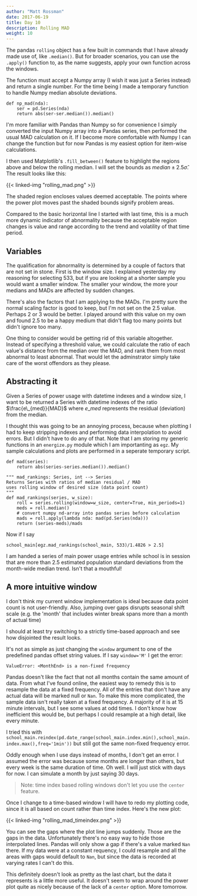 ```yaml
---
author: "Matt Rossman"
date: 2017-06-19
title: Day 10
description: Rolling MAD
weight: 10
---
```


The pandas `rolling` object has a few built in commands that I have already made use of, like `.median()`. But for broader scenarios, you can use the `.apply()` function to, as the name suggests, apply your own function across the windows.

The function must accept a Numpy array (I wish it was just a Series instead) and return a single number. For the time being I made a temporary function to handle Numpy median absolute deviations.

	def np_mad(nda):
	    ser = pd.Series(nda)
	    return abs(ser-ser.median()).median()

I'm more familiar with Pandas than Numpy so for convenience I simply converted the input Numpy array into a Pandas series, then performed the usual MAD calculation on it. If I become more comfortable with Numpy I can change the function but for now Pandas is my easiest option for item-wise calculations.

I then used Matplotlib's `.fill_between()` feature to highlight the regions above and below the rolling median. I will set the bounds as $median \pm 2.5\hat{\sigma}$. The result looks like this:

{{< linked-img "rolling_mad.png" >}}

The shaded region encloses values deemed acceptable. The points where the power plot moves past the shaded bounds signify problem areas.

Compared to the basic horizontal line I started with last time, this is a much more dynamic indicator of abnormality because the acceptable region changes is value and range according to the trend and volatility of that time period.

## Variables
The qualification for abnormality is determined by a couple of factors that are not set in stone. First is the window size. I explained yesterday my reasoning for selecting 533, but if you are looking at a shorter sample you would want a smaller window. The smaller your window, the more your medians and MADs are affected by sudden changes.

There's also the factors that I am applying to the MADs. I'm pretty sure the normal scaling factor is good to keep, but I'm not set on the 2.5 value. Perhaps 2 or 3 would be better. I played around with this value on my own and found 2.5 to be a happy medium that didn't flag too many points but didn't ignore too many.

One thing to consider would be getting rid of this variable altogether. Instead of specifying a threshold value, we could calculate the ratio of each value's distance from the median over the MAD, and rank them from most abnormal to least abnormal. That would let the adminstrator simply take care of the worst offendors as they please.

## Abstracting it
Given a Series of power usage with datetime indexes and a window size, I want to be returned a Series with datetime indexes of the ratio $\frac{e\_{med}}{MAD}$ where $e\_{med}$ represents the residual (deviation) from the median.

I thought this was going to be an annoying process, because when plotting I had to keep stripping indexes and performing data interpolation to avoid errors. But I didn't have to do any of that. Note that I am storing my generic functions in an `energize.py` module which I am importanting as `egz`. My sample calculations and plots are performed in a seperate temporary script.

	def mad(series):
	    return abs(series-series.median()).median()

	""" mad_rankings: Series, int --> Series
	Returns Series with ratios of median residual / MAD
	uses rolling window of desired size (data point count)
	"""
	def mad_rankings(series, w_size):
	    roll = series.rolling(window=w_size, center=True, min_periods=1)
	    meds = roll.median()
	    # convert numpy nd-array into pandas series before calculation
	    mads = roll.apply(lambda nda: mad(pd.Series(nda)))
	    return (series-meds)/mads

Now if I say

	school_main[egz.mad_rankings(school_main, 533)/1.4826 > 2.5]

I am handed a series of main power usage entries while school is in session that are more than 2.5 estimated population standard deviations from the month-wide median trend. Isn't that a mouthful!

## A more intuitive window
I don't think my current window implementation is ideal because data point count is not user-friendly. Also, jumping over gaps disrupts seasonal shift scale (e.g. the 'month' that includes winter break spans more than a month of actual time)

I should at least try switching to a strictly time-based approach and see how disjointed the result looks.

It's not as simple as just changing the `window` argument to one of the predefined pandas offset string values. If I say `window='M'` I get the error:

	ValueError: <MonthEnd> is a non-fixed frequency

Pandas doesn't like the fact that not all months contain the same amount of data. From what I've found online, the easiest way to remedy this is to resample the data at a fixed frequency. All of the entries that don't have any actual data will be marked null or `Nan`. To make this more complicated, the sample data isn't really taken at a fixed frequency. A majority of it is at 15 minute intervals, but I see some values at odd times. I don't know how inefficient this would be, but perhaps I could resample at a high detail, like every minute.

I tried this with `school_main.reindex(pd.date_range(school_main.index.min(),school_main.index.max(),freq='1min'))` but still got the same non-fixed frequency error.

Oddly enough when I use days instead of months, I don't get an error. I assumed the error was because some months are longer than others, but every week is the same duration of time. Oh well. I will just stick with days for now. I can simulate a month by just saying 30 days.

 > Note: time index based rolling windows don't let you use the `center` feature.

Once I change to a time-based window I will have to redo my plotting code, since it is all based on count rather than time index. Here's the new plot:

{{< linked-img "rolling_mad_timeindex.png" >}}

You can see the gaps where the plot line jumps suddenly. Those are the gaps in the data. Unfortunately there's no easy way to hide those interpolated lines. Pandas will only show a gap if there's a value marked `Nan` there. If my data were at a constant requency, I could resample and all the areas with gaps would default to `Nan`, but since the data is recorded at varying rates I can't do this.

This definitely doesn't look as pretty as the last chart, but the data it represents is a little more useful. It doesn't seem to wrap around the power plot quite as nicely because of the lack of a `center` option. More tomorrow.

